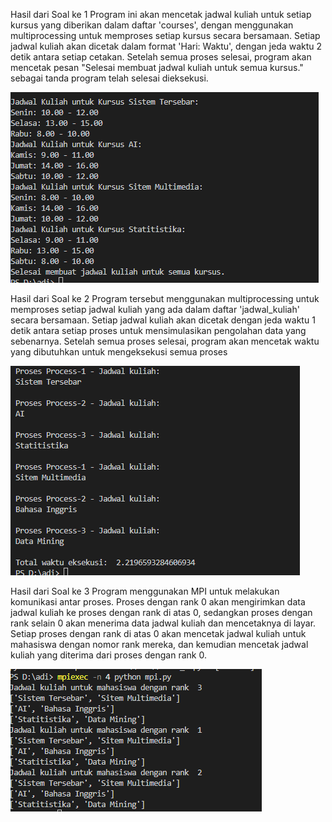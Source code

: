 Hasil dari Soal ke 1
Program ini akan mencetak jadwal kuliah untuk setiap kursus yang diberikan dalam daftar 'courses', dengan menggunakan multiprocessing untuk memproses setiap kursus secara bersamaan. Setiap jadwal kuliah akan dicetak dalam format 'Hari: Waktu', dengan jeda waktu 2 detik antara setiap cetakan. Setelah semua proses selesai, program akan mencetak pesan "Selesai membuat jadwal kuliah untuk semua kursus." sebagai tanda program telah selesai dieksekusi.

![gambar soal no 1](1.PNG)

















Hasil dari Soal ke 2
Program tersebut menggunakan multiprocessing untuk memproses setiap jadwal kuliah yang ada dalam daftar 'jadwal_kuliah' secara bersamaan. Setiap jadwal kuliah akan dicetak dengan jeda waktu 1 detik antara setiap proses untuk mensimulasikan pengolahan data yang sebenarnya. Setelah semua proses selesai, program akan mencetak waktu yang dibutuhkan untuk mengeksekusi semua proses

![gambar soal no 2](2.PNG)





















Hasil dari Soal ke 3
Program menggunakan MPI untuk melakukan komunikasi antar proses. Proses dengan rank 0 akan mengirimkan data jadwal kuliah ke proses dengan rank di atas 0, sedangkan proses dengan rank selain 0 akan menerima data jadwal kuliah dan mencetaknya di layar. Setiap proses dengan rank di atas 0 akan mencetak jadwal kuliah untuk mahasiswa dengan nomor rank mereka, dan kemudian mencetak jadwal kuliah yang diterima dari proses dengan rank 0.

![gambar soal no 3](3.PNG)
